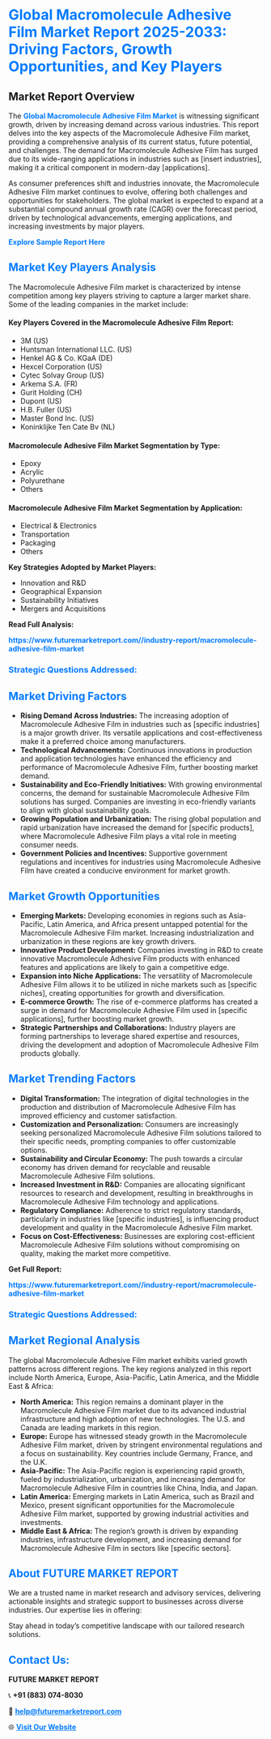 <h1 style="color: #007BFF;">Global Macromolecule Adhesive Film Market Report 2025-2033: Driving Factors, Growth Opportunities, and Key Players</h1>

<section id="overview">
<h2>Market Report Overview</h2>
<p>The <a href="https://www.futuremarketreport.com//industry-report/macromolecule-adhesive-film-market" style="color: #007BFF; text-decoration: none;"><strong>Global Macromolecule Adhesive Film Market</strong></a> is witnessing significant growth, driven by increasing demand across various industries. This report delves into the key aspects of the Macromolecule Adhesive Film market, providing a comprehensive analysis of its current status, future potential, and challenges. The demand for Macromolecule Adhesive Film has surged due to its wide-ranging applications in industries such as [insert industries], making it a critical component in modern-day [applications].</p>
<p>As consumer preferences shift and industries innovate, the Macromolecule Adhesive Film market continues to evolve, offering both challenges and opportunities for stakeholders. The global market is expected to expand at a substantial compound annual growth rate (CAGR) over the forecast period, driven by technological advancements, emerging applications, and increasing investments by major players.</p>
</section>

<section id="overview">
<p><a href="https://www.futuremarketreport.com//request-sample/reportId=57657" style="color: #007BFF; text-decoration: none;"><strong>Explore Sample Report Here</strong></a></p>
</section>

<section id="key-players">
<h2 style="color: #007BFF;">Market Key Players Analysis</h2>
<p>The Macromolecule Adhesive Film market is characterized by intense competition among key players striving to capture a larger market share. Some of the leading companies in the market include:</p>
<h4>Key Players Covered in the Macromolecule Adhesive Film Report:</h4>
<ul><li>3M (US)</li><li>Huntsman International LLC. (US)</li><li>Henkel AG &amp; Co. KGaA (DE)</li><li>Hexcel Corporation (US)</li><li>Cytec Solvay Group (US)</li><li>Arkema S.A. (FR)</li><li>Gurit Holding (CH)</li><li>Dupont (US)</li><li>H.B. Fuller (US)</li><li>Master Bond Inc. (US)</li><li>Koninklijke Ten Cate Bv (NL)</li></ul>
<h4>Macromolecule Adhesive Film Market Segmentation by Type:</h4>
<ul><li>Epoxy</li><li>Acrylic</li><li>Polyurethane</li><li>Others</li></ul>

<h4>Macromolecule Adhesive Film Market Segmentation by Application:</h4>
<ul><li>Electrical &amp; Electronics</li><li>Transportation</li><li>Packaging</li><li>Others</li></ul>
<p><strong>Key Strategies Adopted by Market Players:</strong></p>
<ul>
<li>Innovation and R&D</li>
<li>Geographical Expansion</li>
<li>Sustainability Initiatives</li>
<li>Mergers and Acquisitions</li>
</ul>
</section>

<section>
<p><strong>Read Full Analysis: </strong></p><a href="https://www.futuremarketreport.com//industry-report/macromolecule-adhesive-film-market" style="color: #007BFF; text-decoration: none;"><strong>https://www.futuremarketreport.com//industry-report/macromolecule-adhesive-film-market</strong></a>
<h3 style="color: #007BFF;">Strategic Questions Addressed:</h3>
</section>

<section id="driving-factors">
<h2 style="color: #007BFF;">Market Driving Factors</h2>
<ul>
<li><strong>Rising Demand Across Industries:</strong> The increasing adoption of Macromolecule Adhesive Film in industries such as [specific industries] is a major growth driver. Its versatile applications and cost-effectiveness make it a preferred choice among manufacturers.</li>
<li><strong>Technological Advancements:</strong> Continuous innovations in production and application technologies have enhanced the efficiency and performance of Macromolecule Adhesive Film, further boosting market demand.</li>
<li><strong>Sustainability and Eco-Friendly Initiatives:</strong> With growing environmental concerns, the demand for sustainable Macromolecule Adhesive Film solutions has surged. Companies are investing in eco-friendly variants to align with global sustainability goals.</li>
<li><strong>Growing Population and Urbanization:</strong> The rising global population and rapid urbanization have increased the demand for [specific products], where Macromolecule Adhesive Film plays a vital role in meeting consumer needs.</li>
<li><strong>Government Policies and Incentives:</strong> Supportive government regulations and incentives for industries using Macromolecule Adhesive Film have created a conducive environment for market growth.</li>
</ul>
</section>

<section id="growth-opportunities">
<h2 style="color: #007BFF;">Market Growth Opportunities</h2>
<ul>
<li><strong>Emerging Markets:</strong> Developing economies in regions such as Asia-Pacific, Latin America, and Africa present untapped potential for the Macromolecule Adhesive Film market. Increasing industrialization and urbanization in these regions are key growth drivers.</li>
<li><strong>Innovative Product Development:</strong> Companies investing in R&D to create innovative Macromolecule Adhesive Film products with enhanced features and applications are likely to gain a competitive edge.</li>
<li><strong>Expansion into Niche Applications:</strong> The versatility of Macromolecule Adhesive Film allows it to be utilized in niche markets such as [specific niches], creating opportunities for growth and diversification.</li>
<li><strong>E-commerce Growth:</strong> The rise of e-commerce platforms has created a surge in demand for Macromolecule Adhesive Film used in [specific applications], further boosting market growth.</li>
<li><strong>Strategic Partnerships and Collaborations:</strong> Industry players are forming partnerships to leverage shared expertise and resources, driving the development and adoption of Macromolecule Adhesive Film products globally.</li>
</ul>
</section>

<section id="trending-factors">
<h2 style="color: #007BFF;">Market Trending Factors</h2>
<ul>
<li><strong>Digital Transformation:</strong> The integration of digital technologies in the production and distribution of Macromolecule Adhesive Film has improved efficiency and customer satisfaction.</li>
<li><strong>Customization and Personalization:</strong> Consumers are increasingly seeking personalized Macromolecule Adhesive Film solutions tailored to their specific needs, prompting companies to offer customizable options.</li>
<li><strong>Sustainability and Circular Economy:</strong> The push towards a circular economy has driven demand for recyclable and reusable Macromolecule Adhesive Film solutions.</li>
<li><strong>Increased Investment in R&D:</strong> Companies are allocating significant resources to research and development, resulting in breakthroughs in Macromolecule Adhesive Film technology and applications.</li>
<li><strong>Regulatory Compliance:</strong> Adherence to strict regulatory standards, particularly in industries like [specific industries], is influencing product development and quality in the Macromolecule Adhesive Film market.</li>
<li><strong>Focus on Cost-Effectiveness:</strong> Businesses are exploring cost-efficient Macromolecule Adhesive Film solutions without compromising on quality, making the market more competitive.</li>
</ul>
</section>

<section>
<p><strong>Get Full Report: </strong></p><a href="https://www.futuremarketreport.com//industry-report/macromolecule-adhesive-film-market" style="color: #007BFF; text-decoration: none;"><strong>https://www.futuremarketreport.com//industry-report/macromolecule-adhesive-film-market</strong></a>
<h3 style="color: #007BFF;">Strategic Questions Addressed:</h3>
</section>


<section id="regional-analysis">
<h2 style="color: #007BFF;">Market Regional Analysis</h2>
<p>The global Macromolecule Adhesive Film market exhibits varied growth patterns across different regions. The key regions analyzed in this report include North America, Europe, Asia-Pacific, Latin America, and the Middle East & Africa:</p>
<ul>
<li><strong>North America:</strong> This region remains a dominant player in the Macromolecule Adhesive Film market due to its advanced industrial infrastructure and high adoption of new technologies. The U.S. and Canada are leading markets in this region.</li>
<li><strong>Europe:</strong> Europe has witnessed steady growth in the Macromolecule Adhesive Film market, driven by stringent environmental regulations and a focus on sustainability. Key countries include Germany, France, and the U.K.</li>
<li><strong>Asia-Pacific:</strong> The Asia-Pacific region is experiencing rapid growth, fueled by industrialization, urbanization, and increasing demand for Macromolecule Adhesive Film in countries like China, India, and Japan.</li>
<li><strong>Latin America:</strong> Emerging markets in Latin America, such as Brazil and Mexico, present significant opportunities for the Macromolecule Adhesive Film market, supported by growing industrial activities and investments.</li>
<li><strong>Middle East & Africa:</strong> The region’s growth is driven by expanding industries, infrastructure development, and increasing demand for Macromolecule Adhesive Film in sectors like [specific sectors].</li>
</ul>
</section>

<footer>
<h2 style="color: #007BFF;">About FUTURE MARKET REPORT</h2>
<p>We are a trusted name in market research and advisory services, delivering actionable insights and strategic support to businesses across diverse industries. Our expertise lies in offering:</p>

<p>Stay ahead in today’s competitive landscape with our tailored research solutions.</p>

<h2 style="color: #007BFF;">Contact Us:</h2>
<p><strong>FUTURE MARKET REPORT</strong></p>
<p>📞 <strong>+91 (883) 074-8030</strong></p>
<p>📧 <strong><a href="mailto:help@futuremarketreport.com" style="color: #007BFF;">help@futuremarketreport.com</a></strong></p>
<p>🌐 <strong><a href="https://www.futuremarketreport.com/" style="color: #007BFF;">Visit Our Website</a></strong></p>
</footer>